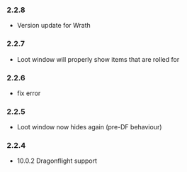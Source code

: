 ### 2.2.8
- Version update for Wrath

### 2.2.7
- Loot window will properly show items that are rolled for

### 2.2.6
- fix error

### 2.2.5
- Loot window now hides again (pre-DF behaviour)

### 2.2.4
- 10.0.2 Dragonflight support
